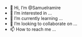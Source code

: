 - 👋 Hi, I’m @Samuelramire
- 👀 I’m interested in ...
- 🌱 I’m currently learning ...
- 💞️ I’m looking to collaborate on ...
- 📫 How to reach me ...

<!---
Samuelramire/Samuelramire is a ✨ special ✨ repository because its `README.md` (this file) appears on your GitHub profile.
You can click the Preview link to take a look at your changes.
--->

